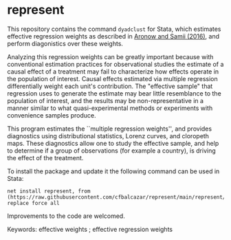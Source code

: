 # represent

This repository contains the command ```dyadclust``` for Stata, which estimates effective regression weights as described in [Aronow and Samii (2016)]([https://www.cambridge.org/core/journals/political-analysis/article/abs/clusterrobust-variance-estimation-for-dyadic-data/D43E12BF35240100C7A4ED3C28912C95](https://onlinelibrary.wiley.com/doi/abs/10.1111/ajps.12185)), and perform diagonistics over these weights. 

Analyzing this regression weights can be greatly important because with conventional estimation practices for observational studies the estimate of a causal effect of a treatment may fail to characterize how effects operate in the population of interest. Causal effects estimated via multiple regression differentially weight each unit's contribution. The "effective sample" that regression uses to generate the estimate may bear little resemblance to the population of interest, and the results may be non-representative in a manner similar to what quasi-experimental methods or experiments with convenience samples produce. 

This program estimates the ``multiple regression weights'', and provides diagnostics using distributional statistics, Lorenz curves, and cloropeth maps. These diagnostics allow one to study the effective sample, and help to determine if a group of observations (for example a country), is driving the effect of the treatment. 

To install the package and update it the following command can be used in Stata:
```
net install represent, from (https://raw.githubusercontent.com/cfbalcazar/represent/main/represent/) replace force all
```

Improvements to the code are welcomed.

Keywords: effective weights ; effective regression weights


